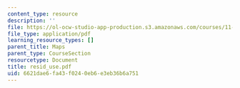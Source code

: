 ```yaml
---
content_type: resource
description: ''
file: https://ol-ocw-studio-app-production.s3.amazonaws.com/courses/11-332j-urban-design-fall-2003/6621dae6fa43f0240eb6e3eb36b6a751_resid_use.pdf
file_type: application/pdf
learning_resource_types: []
parent_title: Maps
parent_type: CourseSection
resourcetype: Document
title: resid_use.pdf
uid: 6621dae6-fa43-f024-0eb6-e3eb36b6a751
---
```

